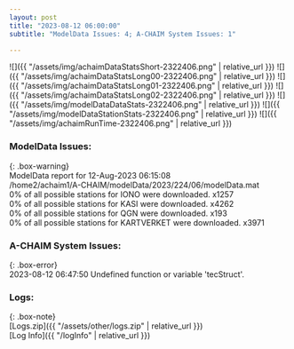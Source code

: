 ```yaml
---
layout: post
title: "2023-08-12 06:00:00"
subtitle: "ModelData Issues: 4; A-CHAIM System Issues: 1"

---
```


![]({{ "/assets/img/achaimDataStatsShort-2322406.png" | relative_url }})
![]({{ "/assets/img/achaimDataStatsLong00-2322406.png" | relative_url }})
![]({{ "/assets/img/achaimDataStatsLong01-2322406.png" | relative_url }})
![]({{ "/assets/img/achaimDataStatsLong02-2322406.png" | relative_url }})
![]({{ "/assets/img/modelDataDataStats-2322406.png" | relative_url }})
![]({{ "/assets/img/modelDataStationStats-2322406.png" | relative_url }})
![]({{ "/assets/img/achaimRunTime-2322406.png" | relative_url }})


### ModelData Issues:  
  
{: .box-warning}  
 ModelData report for 12-Aug-2023 06:15:08   
 /home2/achaim1/A-CHAIM/modelData/2023/224/06/modelData.mat   
 0% of all possible stations for IONO were downloaded. x1257   
 0% of all possible stations for KASI were downloaded. x4262   
 0% of all possible stations for QGN were downloaded. x193   
 0% of all possible stations for KARTVERKET were downloaded. x3971   
  
### A-CHAIM System Issues:  
  
{: .box-error}  
2023-08-12 06:47:50 Undefined function or variable 'tecStruct'.  

### Logs:  
  
{: .box-note}  
[Logs.zip]({{ "/assets/other/logs.zip" | relative_url }})  
[Log Info]({{ "/logInfo" | relative_url }})  
